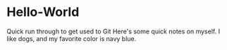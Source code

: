 # Hello-World
Quick run through to get used to Git
Here's some quick notes on myself. I like dogs, and my favorite color is navy blue.
